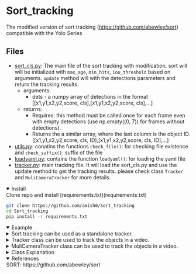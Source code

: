 # Sort_tracking
The modified version of sort tracking (https://github.com/abewley/sort) compatible with the Yolo Series
## Files
- [sort_cls.py](Sort_cls.py): The main file of the sort tracking with modification. sort will will be initialized with `max_age`, `min_hits`, `iou_threshold` based on arguments. `update` method will with the detections parameters and return the tracking results.
    - arguments:
        - dets - a numpy array of detections in the format [[x1,y1,x2,y2,score, cls],[x1,y1,x2,y2,score, cls],...]
    - returns:
        - Requires: this method must be called once for each frame even with empty detections (use np.empty((0, 7)) for frames without detections).
        - Returns the a similar array, where the last column is the object ID. [[x1,y1,x2,y2,score, cls, ID],[x1,y1,x2,y2,score, cls, ID],...]
- [utils.py](utils.py): conatins the functions `check_file()`: for checking file existence and `check_suffix()`: suffix of the file
- [loadyaml.py](loadyaml.py): contains the function `loadyaml()`: for loading the yaml file
- [tracker.py](tracker.py): main tracking file. It will load the sort_cls.py and use the update method to get the tracking results. please check class `Tracker` and `MuliCameraTracker` for more details.

<details open>
<summary>Install</summary>
Clone repo and install [requirements.txt](requirements.txt)

```bash
git clone https://github.com/amish0/Sort_tracking
cd Sort_tracking
pip install -r requirements.txt
```
</details>

<details open>
<summary>Example</summary>
<details close>
<summary>Sort tracking can be used as a standalone tracker.</summary> Please check the [Sort_cls.py](Sort_cls.py) for more details.

```bash
from Sort_cls import Sort
obj_tracker = Sort(max_age=1, min_hits=3, iou_threshold=0.3)
dets = np.array([[0,0,10,10,0.9,1],[0,0,10,10,0.8,1],[0,0,10,10,0.7,1], ....]) 
# dets = np.empty((0, 7)) # for empty detections
tracking_results = obj_tracker.update(dets)
print(tracking_results)
```
</details>

<details close>
<summary>Tracker class can be used to track the objects in a video.</summary> Please check the [tracker.py](tracker.py) for more details.

```bash
from tracker import Tracker
tracker = Tracker(tracker_type = 'sort')
dets = np.array([[0,0,10,10,0.9,1],[0,0,10,10,0.8,1],[0,0,10,10,0.7,1], ....])
tracking_results = tracker(dets)
print(tracking_results)
```
</details>

<details close>
<summary>MuliCameraTracker class can be used to track the objects in a video.</summary> Please check the [tracker.py](tracker.py) for more details.

```bash
from tracker import MuliCameraTracker
track_id = {0, 1} # set of camera ids
tracker = MuliCameraTracker(tracker_type = 'sort', track_id = track_id )
dets = {0: np.array([[0,0,10,10,0.9,1],[0,0,10,10,0.8,1],[0,0,10,10,0.7,1], ....]), 
        1: np.array([[0,0,10,10,0.9,1],[0,0,10,10,0.8,1],[0,0,10,10,0.7,1], ....])} # dictionary of camera id and detections
tracking_results = tracker(dets) # dictionary of camera id and tracking results
print(tracking_results[0]) # tracking results of camera id 0
```
</details>
</details>

<details close>
<summary>Class Explanation</summary>

- `sort`: The class of the sort tracking. It will be initialized with `max_age`, `min_hits`, `iou_threshold` based on arguments. `update` method will with the detections parameters and return the tracking results. Please check the [sort_cls.py](sort_cls) for more details.
    - arguments:
        - dets - a numpy array of detections in the format `[[x1,y1,x2,y2,score, cls],[x1,y1,x2,y2,score, cls],...]`
    - returns:
        - Requires: this method must be called once for each frame even with empty detections (use np.`empty((0, 7))` for frames without detections).
        - Returns the a similar array, where the last column is the object ID. `[[x1,y1,x2,y2,score, cls, ID],[x1,y1,x2,y2,score, cls, ID],...]`

- `Tracker`: This class will initialize the tracker with the given tracker_type and tracker parameters from [corresponding yaml](sort.yaml) file. __call__ will take the detections and return the tracking results. Please check the [tracker.py](tracker.py) for more details.
    - arguments:
        - dets - a numpy array of detections in the format `[[x1,y1,x2,y2,score, cls],[x1,y1,x2,y2,score, cls],...]`
    - returns:
        - Requires: this method must be called once for each frame even with empty detections (use np.`empty((0, 7))` for frames without detections).
        - Returns the a similar array, where the last column is the object ID. `[[x1,y1,x2,y2,score, cls, ID],[x1,y1,x2,y2,score, cls, ID],...]`

- `MuliCameraTracker`:  This class will initialize the tracker with the given tracker_type, and a set of tracker id (each tracker id will be associated with each camera) and tracker parameters from [corresponding yaml](sort.yaml) file. __call__ will take the detections and return the tracking results. Please check the [tracker.py](tracker.py) for more details.
    - arguments:
        - dets - a dictionary of camera id and detections in the format `{camera\_id\_1: [[x1,y1,x2,y2,score, cls],[x1,y1,x2,y2,score, cls],...], camera_id_2: [[x1,y1,x2,y2,score, cls],[x1,y1,x2,y2,score, cls],...],...}`
        - track_id - a set of camera ids/tracker_id to be tracked `{camera\_id\_1, camera\_id\_2, ...}`
    - returns:
        - Requires: this method must be called once for each frame even with empty detections (use np.`empty((0, 7))` for frames without detections).
        - Returns the a dictionary of camera id and tracking results. `{camera\_id\_1: [[x1,y1,x2,y2,score, cls, ID],[x1,y1,x2,y2,score, cls, ID],...], camera\_id\_2: [[x1,y1,x2,y2,score, cls, ID],[x1,y1,x2,y2,score, cls, ID],...],...}$`
</details>

<details open>
<summary>References</summary>
SORT: https://github.com/abewley/sort
</details>

